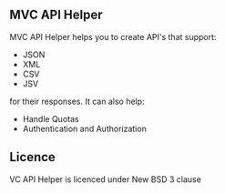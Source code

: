 MVC API Helper
----------------

MVC API Helper helps you to create API's that support:
 - JSON
 - XML
 - CSV
 - JSV
 
for their responses. 
It can also help:
 - Handle Quotas
 - Authentication and Authorization

Licence
-------

VC API Helper is licenced under New BSD 3 clause
  
 
